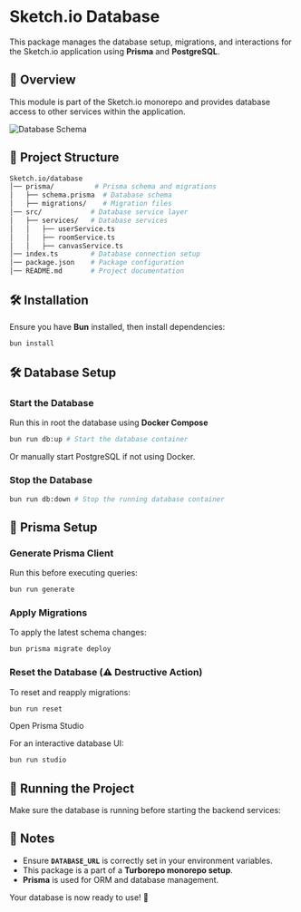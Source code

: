 # Sketch.io Database

This package manages the database setup, migrations, and interactions for the Sketch.io application using **Prisma** and **PostgreSQL**.

## 📌 Overview

This module is part of the Sketch.io monorepo and provides database access to other services within the application.

![Database Schema](./database-schema.png)

## 📂 Project Structure

```sh
Sketch.io/database
│── prisma/          # Prisma schema and migrations
│   ├── schema.prisma  # Database schema
│   ├── migrations/    # Migration files
│── src/            # Database service layer
│   ├── services/   # Database services
│   │   ├── userService.ts
│   │   ├── roomService.ts
│   │   ├── canvasService.ts
│── index.ts        # Database connection setup
│── package.json    # Package configuration
│── README.md       # Project documentation
```

## 🛠️ Installation

Ensure you have **Bun** installed, then install dependencies:

```bash
bun install
```

## 🛠️ Database Setup

### Start the Database

Run this in root the database using **Docker Compose**

```bash
bun run db:up # Start the database container
```

Or manually start PostgreSQL if not using Docker.

### Stop the Database

```bash
bun run db:down # Stop the running database container
```

## 🔄 Prisma Setup

### Generate Prisma Client

Run this before executing queries:

```bash
bun run generate
```

### Apply Migrations

To apply the latest schema changes:

```bash
bun prisma migrate deploy
```

### Reset the Database (⚠️ Destructive Action)

To reset and reapply migrations:

```bash
bun run reset
```

Open Prisma Studio

For an interactive database UI:

```bash
bun run studio
```

## 🚀 Running the Project

Make sure the database is running before starting the backend services:

## 📌 Notes

- Ensure **`DATABASE_URL`** is correctly set in your environment variables.
- This package is a part of a **Turborepo monorepo setup**.
- **Prisma** is used for ORM and database management.

Your database is now ready to use! 🚀
